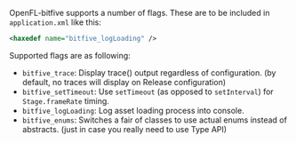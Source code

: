 OpenFL-bitfive supports a number of flags.
These are to be included in `application.xml` like this:
```xml
<haxedef name="bitfive_logLoading" />
```
Supported flags are as following:
*	`bitfive_trace`: Display trace() output regardless of configuration.
	(by default, no traces will display on Release configuration)
*	`bitfive_setTimeout`: Use `setTimeout` (as opposed to `setInterval`) for
	`Stage.frameRate` timing.
*	`bitfive_logLoading`: Log asset loading process into console.
*	`bitfive_enums`: Switches a fair of classes to use actual enums instead of abstracts.
	(just in case you really need to use Type API)
